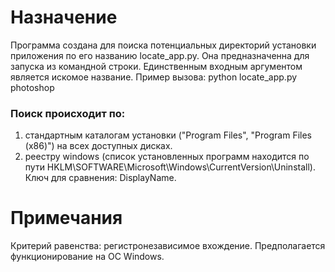# Назначение
Программa создана для поиска потенциальных директорий установки приложения по его названию locate_app.py. Она предназначенна для запуска из командной строки. Единственным входным аргументом является искомое название.
Пример вызова: python locate_app.py photoshop

### Поиск происходит по:
1. стандартным каталогам установки ("Program Files", "Program Files (x86)") на всех доступных дисках.
2. реестру windows (список установленных программ находится по пути HKLM\SOFTWARE\Microsoft\Windows\CurrentVersion\Uninstall). Ключ для сравнения: DisplayName.

# Примечания
Критерий равенства: регистронезависимое вхождение.
Предполагается функционирование на ОС Windows.
